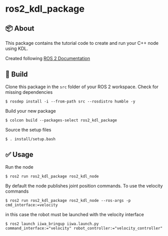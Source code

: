 # ros2_kdl_package

## :package: About

This package contains the tutorial code to create and run your C++ node using KDL.

Created following [ROS 2 Documentation](https://docs.ros.org/en/humble/Tutorials/Beginner-Client-Libraries/Custom-ROS2-Interfaces.html)

## :hammer: Build
Clone this package in the `src` folder of your ROS 2 workspace. Check for missing dependencies
```
$ rosdep install -i --from-path src --rosdistro humble -y
```
Build your new package
```
$ colcon build --packages-select ros2_kdl_package
```
Source the setup files
```
$ . install/setup.bash
```

## :white_check_mark: Usage
Run the node
```
$ ros2 run ros2_kdl_package ros2_kdl_node
```

By default the node publishes joint position commands. To use the velocity commands 
```
$ ros2 run ros2_kdl_package ros2_kdl_node --ros-args -p cmd_interface:=velocity
```
in this case the robot must be launched with the velocity interface
```
$ ros2 launch iiwa_bringup iiwa.launch.py command_interface:="velocity" robot_controller:="velocity_controller"
```
